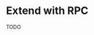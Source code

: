 # Extend with RPC

<!--
https://github.com/cellajs/cella/blob/main/frontend/src/api/api.ts
https://github.com/vonojs/vono/blob/main/src/runtime/rpc.server.ts
-->

TODO
